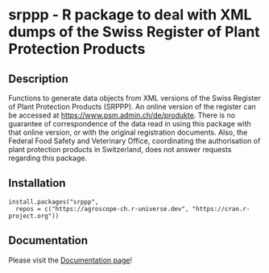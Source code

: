 # srppp - R package to deal with XML dumps of the Swiss Register of Plant Protection Products

## Description

Functions to generate data objects from XML versions of the Swiss
Register of Plant Protection Products (SRPPP). An online version of the
register can be accessed at <https://www.psm.admin.ch/de/produkte>. There is no
guarantee of correspondence of the data read in using this package with that
online version, or with the original registration documents.  Also, the
Federal Food Safety and Veterinary Office, coordinating the authorisation of
plant protection products in Switzerland, does not answer requests regarding
this package. 

## Installation

```
install.packages("srppp",
  repos = c("https://agroscope-ch.r-universe.dev", "https://cran.r-project.org"))
```

## Documentation

Please visit the [Documentation page](https://agroscope-ch.github.io/srppp)!
